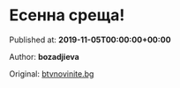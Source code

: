 
# Есенна среща!

Published at: **2019-11-05T00:00:00+00:00**

Author: **bozadjieva**

Original: [btvnovinite.bg](https://btvnovinite.bg/az-reporterut/priroda/esenna-sreshta_536869.html)


